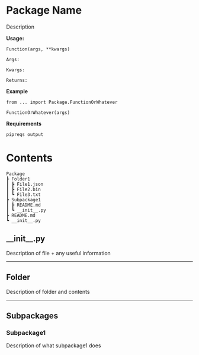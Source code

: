 # Package Name
Description

**Usage:**
```
Function(args, **kwargs)

Args:
    
Kwargs:

Returns:

```

**Example**
```
from ... import Package.FunctionOrWhatever

FunctionOrWhatever(args)
```

**Requirements**
```
pipreqs output
```


# Contents
```
Package
┣ Folder1
┃ ┣ File1.json
┃ ┣ File2.bin
┃ ┗ File3.txt
┣ Subpackage1
┃ ┣ README.md
┃ ┗ __init__.py
┣ README.md
┗ __init__.py
```
## **\_\_init__.py**
Description of file + any useful information

---
## **Folder**
Description of folder and contents

---
## **Subpackages**

### **Subpackage1** ###
Description of what subpackage1 does